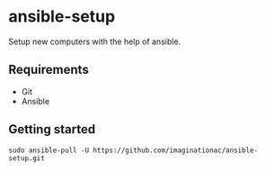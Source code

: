 # ansible-setup

Setup new computers with the help of ansible.

## Requirements

- Git
- Ansible

## Getting started

```shell
sudo ansible-pull -U https://github.com/imaginationac/ansible-setup.git
```
